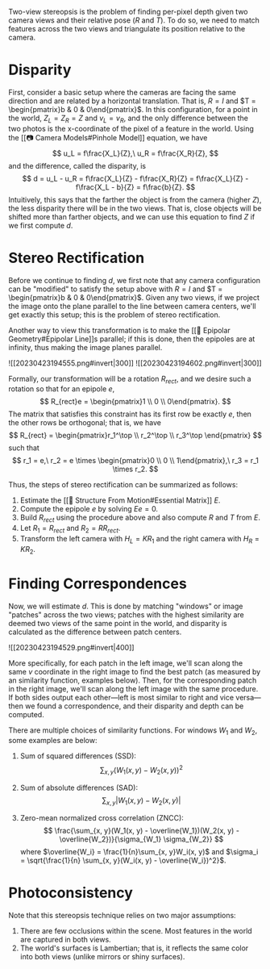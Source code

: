 Two-view stereopsis is the problem of finding per-pixel depth given two camera views and their relative pose ($R$ and $T$). To do so, we need to match features across the two views and triangulate its position relative to the camera.

# Disparity
First, consider a basic setup where the cameras are facing the same direction and are related by a horizontal translation. That is, $R = I$ and $T = \begin{pmatrix}b & 0 & 0\end{pmatrix}$. In this configuration, for a point in the world, $Z_L = Z_R = Z$ and $v_L = v_R$, and the only difference between the two photos is the x-coordinate of the pixel of a feature in the world. Using the [[📷 Camera Models#Pinhole Model]] equation, we have 
$$
u_L = f\frac{X_L}{Z},\ u_R = f\frac{X_R}{Z},
$$
 and the difference, called the disparity, is 
$$
d = u_L - u_R = f\frac{X_L}{Z} - f\frac{X_R}{Z} = f\frac{X_L}{Z} - f\frac{X_L - b}{Z} = f\frac{b}{Z}.
$$
 Intuitively, this says that the farther the object is from the camera (higher $Z$), the less disparity there will be in the two views. That is, close objects will be shifted more than farther objects, and we can use this equation to find $Z$ if we first compute $d$.

# Stereo Rectification
Before we continue to finding $d$, we first note that any camera configuration can be "modified" to satisfy the setup above with $R = I$ and $T = \begin{pmatrix}b & 0 & 0\end{pmatrix}$. Given any two views, if we project the image onto the plane parallel to the line between camera centers, we'll get exactly this setup; this is the problem of stereo rectification.

Another way to view this transformation is to make the [[📍 Epipolar Geometry#Epipolar Line]]s parallel; if this is done, then the epipoles are at infinity, thus making the image planes parallel.

![[20230423194555.png#invert|300]]
![[20230423194602.png#invert|300]]

Formally, our transformation will be a rotation $R_{rect}$, and we desire such a rotation so that for an epipole $e$, 
$$
R_{rect}e = \begin{pmatrix}1 \\ 0 \\ 0\end{pmatrix}.
$$
 The matrix that satisfies this constraint has its first row be exactly $e$, then the other rows be orthogonal; that is, we have 
$$
R_{rect} = \begin{pmatrix}r_1^\top \\ r_2^\top \\ r_3^\top \end{pmatrix}
$$
 such that 
$$
r_1 = e,\ r_2 = e \times \begin{pmatrix}0 \\ 0 \\ 1\end{pmatrix},\ r_3 = r_1 \times r_2.
$$


Thus, the steps of stereo rectification can be summarized as follows:
1. Estimate the [[👟 Structure From Motion#Essential Matrix]] $E$.
2. Compute the epipole $e$ by solving $Ee = 0$.
3. Build $R_{rect}$ using the procedure above and also compute $R$ and $T$ from $E$.
4. Let $R_1 = R_{rect}$ and $R_2 = RR_{rect}$.
5. Transform the left camera with $H_L = KR_1$ and the right camera with $H_R = KR_2$.

# Finding Correspondences
Now, we will estimate $d$. This is done by matching "windows" or image "patches" across the two views; patches with the highest similarity are deemed two views of the same point in the world, and disparity is calculated as the difference between patch centers.

![[20230423194529.png#invert|400]]

More specifically, for each patch in the left image, we'll scan along the same $v$ coordinate in the right image to find the best patch (as measured by an similarity function, examples below). Then, for the corresponding patch in the right image, we'll scan along the left image with the same procedure. If both sides output each other—left is most similar to right and vice versa—then we found a correspondence, and their disparity and depth can be computed.

There are multiple choices of similarity functions. For windows $W_1$ and $W_2$, some examples are below:
1. Sum of squared differences (SSD): 
$$
\sum_{x, y} (W_1(x, y) - W_2(x, y))^2
$$

2. Sum of absolute differences (SAD): 
$$
\sum_{x, y} \vert W_1(x, y) - W_2(x, y) \vert
$$

3. Zero-mean normalized cross correlation (ZNCC): 
$$
\frac{\sum_{x, y}(W_1(x, y) - \overline{W_1})(W_2(x, y) - \overline{W_2})}{\sigma_{W_1} \sigma_{W_2}}
$$
 where $\overline{W_i} = \frac{1}{n}\sum_{x, y}W_i(x, y)$ and $\sigma_i = \sqrt{\frac{1}{n} \sum_{x, y}(W_i(x, y) - \overline{W_i})^2}$.

# Photoconsistency
Note that this stereopsis technique relies on two major assumptions:
1. There are few occlusions within the scene. Most features in the world are captured in both views.
2. The world's surfaces is Lambertian; that is, it reflects the same color into both views (unlike mirrors or shiny surfaces).